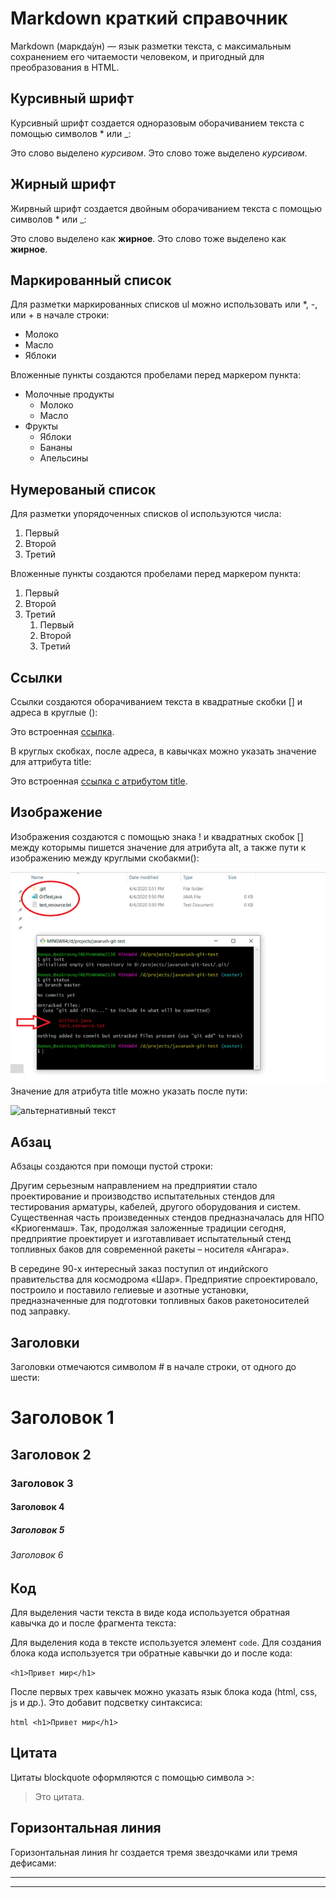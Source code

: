 # Markdown краткий справочник

Markdown (маркда́ун) — язык разметки текста, с максимальным сохранением его читаемости человеком, и пригодный для преобразования в HTML.  


## Курсивный шрифт

Курсивный шрифт создается одноразовым оборачиванием текста с помощью символов * или _:

Это слово выделено *курсивом*. Это слово тоже выделено _курсивом_.  

## Жирный шрифт

Жирвный шрифт создается двойным оборачиванием текста с помощью символов * или _:

Это слово выделено как **жирное**. Это слово тоже выделено как __жирное__.

## Маркированный список

Для разметки маркированных списков ul можно использовать или *, -, или + в начале строки:

* Молоко 
* Масло 
* Яблоки

Вложенные пункты создаются пробелами перед маркером пункта:
* Молочные продукты
  * Молоко 
  * Масло 
* Фрукты 
  * Яблоки 
  * Бананы 
  * Апельсины

## Нумерованый список

Для разметки упорядоченных списков ol используются числа:

1. Первый 
2. Второй 
3. Третий

Вложенные пункты создаются пробелами перед маркером пункта:

1. Первый 
2. Второй 
3. Третий 
    1. Первый 
    2. Второй 
    3. Третий

## Ссылки

Ссылки создаются оборачиванием текста в квадратные скобки [] и адреса в круглые ():

Это встроенная [ссылка](http://example.com/link).

В круглых скобках, после адреса, в кавычках можно указать значение для аттрибута title:

Это встроенная [ссылка с атрибутом title](http://example.com/link "Я ссылка").

## Изображение

Изображения создаются с помощью знака ! и квадратных скобок [] между которымы пишется значение для атрибута alt, а также пути к изображению между круглыми скобакми():

![альтернативный текст](800.webp)
Значение для атрибута title можно указать после пути:

![альтернативный текст](https://kartinkin.net/uploads/posts/2021-10/1633788619_29-kartinkin-net-p-sobol-art-krasivo-29.jpg "Title")

## Абзац

Абзацы создаются при помощи пустой строки:

Другим серьезным направлением на предприятии стало проектирование и производство испытательных стендов для  тестирования арматуры, кабелей, другого оборудования и систем. Существенная часть произведенных стендов предназначалась для НПО «Криогенмаш». Так, продолжая заложенные традиции сегодня, предприятие проектирует и изготавливает испытательный стенд топливных баков для современной ракеты – носителя «Ангара».

В середине 90-х интересный заказ поступил от индийского правительства для космодрома «Шар». Предприятие спроектировало, построило и поставило гелиевые и азотные установки, предназначенные для подготовки топливных баков ракетоносителей под заправку.


## Заголовки

Заголовки отмечаются символом # в начале строки, от одного до шести:

# Заголовок 1 
## Заголовок 2 
### Заголовок 3 
#### Заголовок 4 
##### Заголовок 5 
###### Заголовок 6

## Код

Для выделения части текста в виде кода используется обратная кавычка до и после фрагмента текста:

Для выделения кода в тексте используется элемент `code`.
Для создания блока кода используется три обратные кавычки до и после кода:

``` <h1>Привет мир</h1> ```

После первых трех кавычек можно указать язык блока кода (html, css, js и др.). Это добавит подсветку синтаксиса:

```html <h1>Привет мир</h1> ```

## Цитата

Цитаты blockquote оформляются с помощью символа >:

> Это цитата.

## Горизонтальная линия

Горизонтальная линия hr создается тремя звездочками или тремя дефисами:

--- 
***

